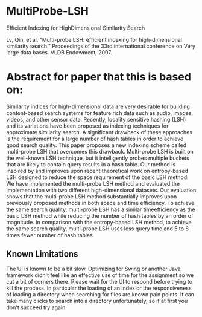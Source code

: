 # MultiProbe-LSH
Efficient Indexing for HighDimensional Similarity Search

Lv, Qin, et al. "Multi-probe LSH: efficient indexing for high-dimensional similarity search." Proceedings of the 33rd international conference on Very large data bases. VLDB Endowment, 2007.

# Abstract for paper that this is based on:
Similarity indices for high-dimensional data are very desirable for building content-based search systems for feature rich data such as audio, images, videos, and other sensor data. Recently, locality sensitive hashing (LSH) and its variations have been proposed as indexing techniques for approximate similarity search. A significant drawback of these approaches is the requirement for a large number of hash tables in order to achieve good search quality. This paper proposes a new indexing scheme called multi-probe LSH that overcomes this drawback. Multi-probe LSH is built on the well-known LSH technique, but it intelligently probes
multiple buckets that are likely to contain query results in a hash table. Our method is inspired by and improves upon recent theoretical work on entropy-based LSH designed to reduce the space requirement of the basic LSH method. We have implemented the multi-probe LSH method and evaluated the implementation with two different high-dimensional datasets. Our evaluation shows that the multi-probe LSH method substantially improves upon previously proposed methods in both space and time efficiency. To achieve the same search quality, multi-probe LSH has a similar timeefficiency as the basic LSH method while reducing the number of hash tables by an order of magnitude. In comparison with the entropy-based LSH method, to achieve the same search quality, multi-probe LSH uses less query time and 5 to 8 times fewer number of hash tables.

## Known Limitations

The UI is known to be a bit slow. Optimizing for Swing or another Java framework didn't feel like an effective use of time for the assignment so we cut a bit of corners there. Please wait for the UI to respond
before trying to kill the process. In particular the loading of an index or the responsiveness of loading a directory when searching for files are known pain points. It can take many clicks to search into a
directory unfortunately, so if at first you don't succeed try again.